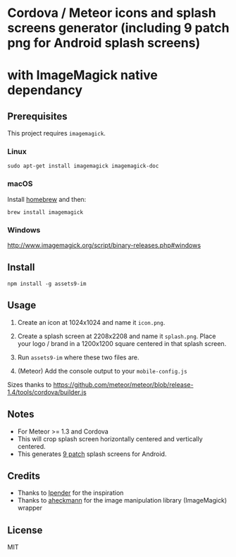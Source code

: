 # Cordova / Meteor icons and splash screens generator (including 9 patch png for Android splash screens)
# with ImageMagick native dependancy

## Prerequisites

This project requires `imagemagick`.

### Linux

```
sudo apt-get install imagemagick imagemagick-doc
```

### macOS

Install [homebrew](http://brew.sh/) and then:

```
brew install imagemagick
```

### Windows

http://www.imagemagick.org/script/binary-releases.php#windows

## Install

```
npm install -g assets9-im
```

## Usage

1. Create an icon at 1024x1024 and name it `icon.png`.

2. Create a splash screen at 2208x2208 and name it `splash.png`. Place your logo / brand in a 1200x1200 square centered in that splash screen.

3. Run `assets9-im` where these two files are.

4. (Meteor) Add the console output to your `mobile-config.js`

Sizes thanks to https://github.com/meteor/meteor/blob/release-1.4/tools/cordova/builder.js

## Notes

- For Meteor >= 1.3 and Cordova
- This will crop splash screen horizontally centered and vertically centered.
- This generates [9 patch](https://developer.android.com/guide/topics/graphics/2d-graphics.html#nine-patch) splash screens for Android.

## Credits

- Thanks to [Ipender](https://github.com/lpender/meteor-assets) for the inspiration
- Thanks to [aheckmann](https://github.com/aheckmann/gm) for the image manipulation library (ImageMagick) wrapper

## License

MIT